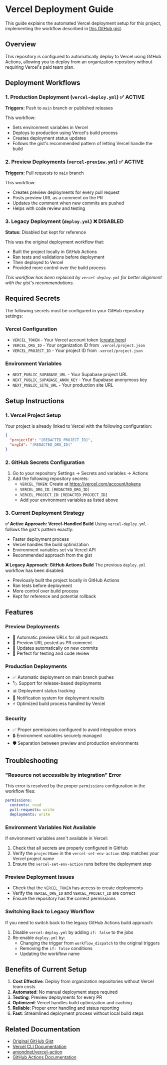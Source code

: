# Vercel Deployment Guide

This guide explains the automated Vercel deployment setup for this project, implementing the workflow described in [this GitHub gist](https://gist.github.com/ky28059/1c9af929a9030105da8cf00006b50484).

## Overview

This repository is configured to automatically deploy to Vercel using GitHub Actions, allowing you to deploy from an organization repository without requiring Vercel's paid team plan.

## Deployment Workflows

### 1. Production Deployment (`vercel-deploy.yml`) ✅ ACTIVE

**Triggers:** Push to `main` branch or published releases

This workflow:
- Sets environment variables in Vercel
- Deploys to production using Vercel's build process
- Creates deployment status updates
- Follows the gist's recommended pattern of letting Vercel handle the build

### 2. Preview Deployments (`vercel-preview.yml`) ✅ ACTIVE

**Triggers:** Pull requests to `main` branch

This workflow:
- Creates preview deployments for every pull request
- Posts preview URL as a comment on the PR
- Updates the comment when new commits are pushed
- Helps with code review and testing

### 3. Legacy Deployment (`deploy.yml`) ❌ DISABLED

**Status:** Disabled but kept for reference

This was the original deployment workflow that:
- Built the project locally in GitHub Actions
- Ran tests and validations before deployment
- Then deployed to Vercel
- Provided more control over the build process

*This workflow has been replaced by `vercel-deploy.yml` for better alignment with the gist's recommendations.*

## Required Secrets

The following secrets must be configured in your GitHub repository settings:

### Vercel Configuration
- `VERCEL_TOKEN` - Your Vercel account token ([create here](https://vercel.com/account/tokens))
- `VERCEL_ORG_ID` - Your organization ID from `.vercel/project.json`
- `VERCEL_PROJECT_ID` - Your project ID from `.vercel/project.json`

### Environment Variables
- `NEXT_PUBLIC_SUPABASE_URL` - Your Supabase project URL
- `NEXT_PUBLIC_SUPABASE_ANON_KEY` - Your Supabase anonymous key
- `NEXT_PUBLIC_SITE_URL` - Your production site URL

## Setup Instructions

### 1. Vercel Project Setup

Your project is already linked to Vercel with the following configuration:
```json
{
  "projectId": "[REDACTED_PROJECT_ID]",
  "orgId": "[REDACTED_ORG_ID]"
}
```

### 2. GitHub Secrets Configuration

1. Go to your repository Settings → Secrets and variables → Actions
2. Add the following repository secrets:
   - `VERCEL_TOKEN`: Create at https://vercel.com/account/tokens
   - `VERCEL_ORG_ID`: `[REDACTED_ORG_ID]`
   - `VERCEL_PROJECT_ID`: `[REDACTED_PROJECT_ID]`
   - Add your environment variables as listed above

### 3. Current Deployment Strategy

**✅ Active Approach: Vercel-Handled Build**
Using `vercel-deploy.yml` - follows the gist's pattern exactly:
- Faster deployment process
- Vercel handles the build optimization
- Environment variables set via Vercel API
- Recommended approach from the gist

**❌ Legacy Approach: GitHub Actions Build**
The previous `deploy.yml` workflow has been disabled:
- Previously built the project locally in GitHub Actions
- Ran tests before deployment
- More control over build process
- Kept for reference and potential rollback

## Features

### Preview Deployments
- 🚀 Automatic preview URLs for all pull requests
- 💬 Preview URL posted as PR comment
- 🔄 Updates automatically on new commits
- 🧪 Perfect for testing and code review

### Production Deployments
- ✅ Automatic deployment on main branch pushes
- 🏷️ Support for release-based deployments
- 📊 Deployment status tracking
- 🔔 Notification system for deployment results
- ⚡ Optimized build process handled by Vercel

### Security
- ✅ Proper permissions configured to avoid integration errors
- 🔒 Environment variables securely managed
- 🛡️ Separation between preview and production environments

## Troubleshooting

### "Resource not accessible by integration" Error
This error is resolved by the proper `permissions` configuration in the workflow files:
```yaml
permissions:
  contents: read
  pull-requests: write
  deployments: write
```

### Environment Variables Not Available
If environment variables aren't available in Vercel:
1. Check that all secrets are properly configured in GitHub
2. Verify the `projectName` in the `vercel-set-env-action` step matches your Vercel project name
3. Ensure the `vercel-set-env-action` runs before the deployment step

### Preview Deployment Issues
- Check that the `VERCEL_TOKEN` has access to create deployments
- Verify the `VERCEL_ORG_ID` and `VERCEL_PROJECT_ID` are correct
- Ensure the repository has the correct permissions

### Switching Back to Legacy Workflow
If you need to switch back to the legacy GitHub Actions build approach:
1. Disable `vercel-deploy.yml` by adding `if: false` to the jobs
2. Re-enable `deploy.yml` by:
   - Changing the trigger from `workflow_dispatch` to the original triggers
   - Removing the `if: false` conditions
   - Updating the workflow name

## Benefits of Current Setup

1. **Cost Effective**: Deploy from organization repositories without Vercel team costs
2. **Automated**: No manual deployment steps required
3. **Testing**: Preview deployments for every PR
4. **Optimized**: Vercel handles build optimization and caching
5. **Reliable**: Proper error handling and status reporting
6. **Fast**: Streamlined deployment process without local build steps

## Related Documentation

- [Original GitHub Gist](https://gist.github.com/ky28059/1c9af929a9030105da8cf00006b50484)
- [Vercel CLI Documentation](https://vercel.com/docs/cli)
- [amondnet/vercel-action](https://github.com/amondnet/vercel-action)
- [GitHub Actions Documentation](https://docs.github.com/en/actions) 